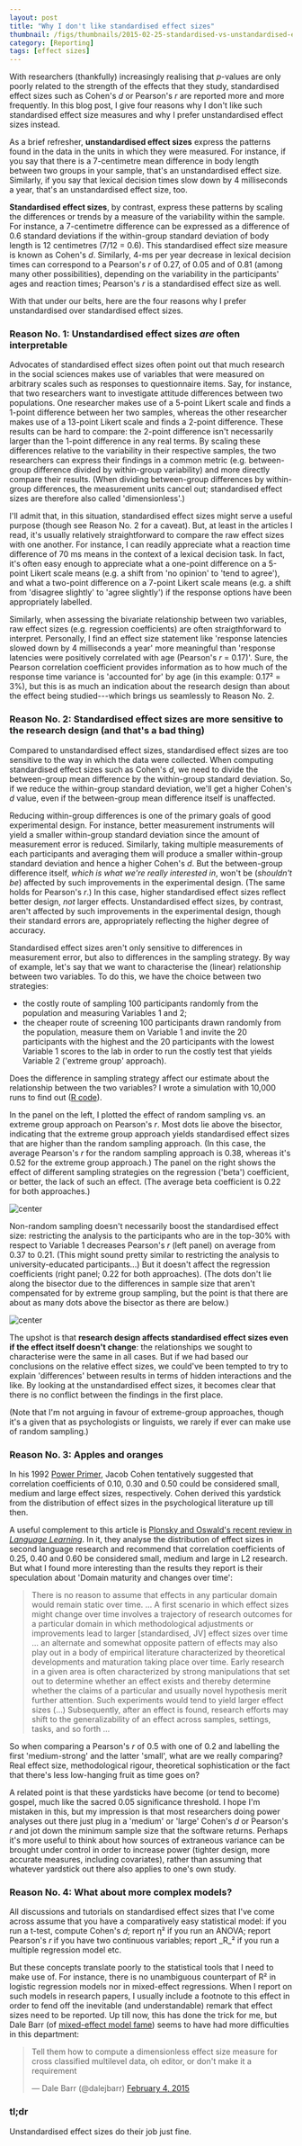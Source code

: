 ```yaml
---
layout: post
title: "Why I don't like standardised effect sizes"
thumbnail: /figs/thumbnails/2015-02-25-standardised-vs-unstandardised-es.png
category: [Reporting]
tags: [effect sizes]
---
```


With researchers (thankfully) increasingly realising that _p_-values are only poorly related to the strength of the effects that they study,
standardised effect sizes such as Cohen's _d_ or Pearson's _r_ are reported more and more frequently.
In this blog post, I give four reasons why I don't like such standardised effect size measures and why I prefer unstandardised effect sizes instead.

<!--more-->

As a brief refresher, **unstandardised effect sizes** express the patterns found in the data in the units in which they were measured.
For instance, if you say that there is a 7-centimetre mean difference in body length between two groups in your sample, that's an unstandardised effect size.
Similarly, if you say that lexical decision times slow down by 4 milliseconds a year, that's an unstandardised effect size, too.

**Standardised effect sizes**, by contrast, express these patterns by scaling the differences or trends by a measure of the variability within the sample. 
For instance, a 7-centimetre difference can be expressed as a difference of 0.6 standard deviations if the within-group standard deviation of body length is 12 centimetres (7/12 = 0.6).
This standardised effect size measure is known as Cohen's _d_.
Similarly, 4-ms per year decrease in lexical decision times can correspond to a Pearson's _r_ of 0.27, of 0.05 and of 0.81 (among many other possibilities), depending on the variability in the participants' ages and reaction times; 
Pearson's _r_ is a standardised effect size as well.

With that under our belts, here are the four reasons why I prefer unstandardised over standardised effect sizes.

### Reason No. 1: Unstandardised effect sizes <i>are</i> often interpretable
Advocates of standardised effect sizes often point out that much research in the social sciences makes use of variables that were measured on arbitrary scales such as responses to questionnaire items.
Say, for instance, that two researchers want to investigate attitude differences between two populations.
One researcher makes use of a 5-point Likert scale and finds a 1-point difference between her two samples,
whereas the other researcher makes use of a 13-point Likert scale and finds a 2-point difference.
These results can be hard to compare: the 2-point difference isn't necessarily larger than the 1-point difference in any real terms.
By scaling these differences relative to the variability in their respective samples,
the two researchers can express their findings in a common metric (e.g. between-group difference divided by within-group variability) and more directly compare their results.
(When dividing between-group differences by within-group differences, the measurement units cancel out; standardised effect sizes are therefore also called 'dimensionless'.)

I'll admit that, in this situation, standardised effect sizes might serve a useful purpose (though see Reason No. 2 for a caveat).
But, at least in the articles I read, it's usually relatively straightforward to compare the raw effect sizes with one another.
For instance, I can readily appreciate what a reaction time difference of 70 ms means in the context of a lexical decision task.
In fact, it's often easy enough to appreciate what a one-point difference on a 5-point Likert scale means (e.g. a shift from 'no opinion' to 'tend to agree'),
and what a two-point difference on a 7-point Likert scale means (e.g. a shift from 'disagree slightly' to 'agree slightly') if the response options have been appropriately labelled.

Similarly, when assessing the bivariate relationship between two variables, raw effect sizes (e.g. regression coefficients) are often straigthforward to interpret.
Personally, I find an effect size statement like 'response latencies slowed down by 4 milliseconds a year' more meaningful than 'response latencies were positively correlated with age (Pearson's _r_ = 0.17)'.
Sure, the Pearson correlation coefficient provides information as to how much of the response time variance is 'accounted for' by age (in this example: 0.17² = 3%),
but this is as much an indication about the research design than about the effect being studied---which brings us seamlessly to Reason No. 2.

### Reason No. 2: Standardised effect sizes are more sensitive to the research design (and that's a bad thing)
Compared to unstandardised effect sizes, standardised effect sizes are too sensitive to the way in which the data were collected.
When computing standardised effect sizes such as Cohen's _d_, we need to divide the between-group mean difference by the within-group standard deviation.
So, if we reduce the within-group standard deviation, we'll get a higher Cohen's _d_ value, even if the between-group mean difference itself is unaffected.

Reducing within-group differences is one of the primary goals of good experimental design.
For instance, better measurement instruments will yield a smaller within-group standard deviation since the amount of measurement error is reduced.
Similarly, taking multiple measurements of each participants and averaging them will produce a smaller within-group standard deviation and hence a higher Cohen's _d_.
But the between-group difference itself, _which is what we're really interested in_, won't be (_shouldn't be_) affected by such improvements in the experimental design.
(The same holds for Pearson's _r_.)
In this case, higher standardised effect sizes reflect better design, _not_ larger effects.
Unstandardised effect sizes, by contrast, aren't affected by such improvements in the experimental design, though their standard errors are, appropriately reflecting the higher degree of accuracy.

Standardised effect sizes aren't only sensitive to differences in measurement error, but also to differences in the sampling strategy.
By way of example, let's say that we want to characterise the (linear) relationship between two variables.
To do this, we have the choice between two strategies:

* the costly route of sampling 100 participants randomly from the population and measuring Variables 1 and 2;
* the cheaper route of screening 100 participants drawn randomly from the population, measure them on Variable 1 and invite the 20 participants with the highest and the 20 participants with the lowest Variable 1 scores to the lab in order to run the costly test that yields Variable 2 ('extreme group' approach).

Does the difference in sampling strategy affect our estimate about the relationship between the two variables?
I wrote a simulation with 10,000 runs to find out ([R code](/downloads/SimulationEffectSizes.R)).

In the panel on the left, I plotted the effect of random sampling vs. an extreme group approach on Pearson's _r_.
Most dots lie above the bisector, indicating that the extreme group approach yields standardised effect sizes that are higher than the random sampling approach.
(In this case, the average Pearson's _r_ for the random sampling approach is 0.38, whereas it's 0.52 for the extreme group approach.)
The panel on the right shows the effect of different sampling strategies on the regression ('beta') coefficient, or better, the lack of such an effect.
(The average beta coefficient is 0.22 for both approaches.)

![center](/figs/2015-02-05-standardised-vs-unstandardised-es/unnamed-chunk-2-1.png) 

Non-random sampling doesn't necessarily boost the standardised effect size:
restricting the analysis to the participants who are in the top-30% with respect to Variable 1 decreases Pearson's _r_ (left panel) on average from 0.37 to 0.21.
(This might sound pretty similar to restricting the analysis to university-educated participants...)
But it doesn't affect the regression coefficients (right panel; 0.22 for both approaches). 
(The dots don't lie along the bisector due to the differences in sample size that aren't compensated for by extreme group sampling, 
but the point is that there are about as many dots above the bisector as there are below.)

![center](/figs/2015-02-05-standardised-vs-unstandardised-es/unnamed-chunk-4-1.png) 

The upshot is that **research design affects standardised effect sizes even if the effect itself doesn't change**:
the relationships we sought to characterise were the same in all cases.
But if we had based our conclusions on the relative effect sizes, we could've been tempted to try to explain 'differences' between results in terms of hidden interactions and the like.
By looking at the unstandardised effect sizes, it becomes clear that there is no conflict between the findings in the first place.

(Note that I'm not arguing in favour of extreme-group approaches, though it's a given that as psychologists or linguists, we rarely if ever can make use of random sampling.)

### Reason No. 3: Apples and oranges
In his 1992 [Power Primer](http://citeseerx.ist.psu.edu/viewdoc/download?doi=10.1.1.218.4295&rep=rep1&type=pdf), Jacob Cohen tentatively suggested that correlation coefficients of 0.10, 0.30 and 0.50 could be considered small, medium and large effect sizes, respectively.
Cohen derived this yardstick from the distribution of effect sizes in the psychological literature up till then.

A useful complement to this article is [Plonsky and Oswald's recent review in _Language Learning_](http://dx.doi.org/10.1111/lang.12079).
In it, they analyse the distribution of effect sizes in second language research
and recommend that correlation coefficients of 0.25, 0.40 and 0.60 be considered small, medium and large in L2 research.
But what I found more interesting than the results they report is their speculation about 'Domain maturity and changes over time':

> There is no reason to assume that effects in any particular domain would remain static over time. …
> A first scenario in which effect sizes might change over time involves a trajectory of research outcomes for a particular domain in which methodological adjustments  or improvements lead to larger [standardised, JV] effect sizes over time …
> an alternate and somewhat opposite pattern of effects may also play out in a body of empirical literature characterized by theoretical developments and maturation taking place over time. Early research in a given area is often characterized by strong manipulations that set out to determine whether an effect exists and thereby determine whether the claims of a particular and usually novel hypothesis merit further attention. Such experiments would tend to yield larger effect sizes (…) 
> Subsequently, after an effect is found, research efforts may shift to the generalizability of an effect across samples, settings, tasks, and so forth …

So when comparing a Pearson's _r_ of 0.5 with one of 0.2 and labelling the first 'medium-strong' and the latter 'small', what are we really comparing? Real effect size, methodological rigour, theoretical sophistication or the fact that there's less low-hanging fruit as time goes on?

A related point is that these yardsticks have become (or tend to become) gospel, much like the sacred 0.05 significance threshold.
I hope I'm mistaken in this, 
but my impression is that most researchers doing power analyses out there just plug in a 'medium' or 'large' Cohen's _d_ or Pearson's _r_ and jot down the minimum sample size that the software returns.
Perhaps it's more useful to think about how sources of extraneous variance can be brought under control in order to increase power (tighter design, more accurate measures, including covariates), rather than assuming that whatever yardstick out there also applies to one's own study.

### Reason No. 4: What about more complex models?
All discussions and tutorials on standardised effect sizes that I've come across assume that you have a comparatively easy statistical model:
if you run a t-test, compute Cohen's _d_;
report η² if you run an ANOVA;
report Pearson's _r_ if you have two continuous variables;
report _R_² if you run a multiple regression model etc.

But these concepts translate poorly to the statistical tools that I need to make use of.
For instance, there is no unambiguous counterpart of R² in logistic regression models nor in mixed-effect regressions.
When I report on such models in research papers, I usually include a footnote to this effect in order to fend off the inevitable (and understandable) remark that effect sizes need to be reported.
Up till now, this has done the trick for me, but Dale Barr (of [mixed-effect model fame](http://idiom.ucsd.edu/~rlevy/papers/barr-etal-2013-jml.pdf)) seems to have had more difficulties in this department:

<blockquote class="twitter-tweet" lang="en"><p>Tell them how to compute a dimensionless effect size measure for cross classified multilevel data, oh editor, or don&#39;t make it a requirement</p>&mdash; Dale Barr (@dalejbarr) <a href="https://twitter.com/dalejbarr/status/562970172156575747">February 4, 2015</a></blockquote>
<script async src="http://platform.twitter.com/widgets.js" charset="utf-8"></script>

### tl;dr

Unstandardised effect sizes do their job just fine.
